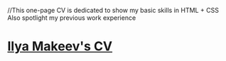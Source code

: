 //This one-page CV is dedicated to show my basic skills in HTML + CSS <br>
Also spotlight my previous work experience

# [Ilya Makeev's CV](https://cult2rologist.github.io/CV/)
